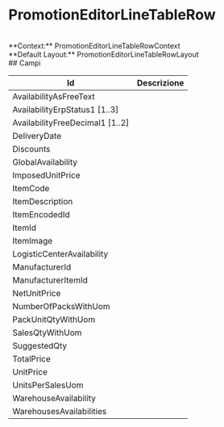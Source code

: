 # PromotionEditorLineTableRow

<br/>
**Context:** PromotionEditorLineTableRowContext
<br/>
**Default Layout:** PromotionEditorLineTableRowLayout



<br/>
## Campi

| Id | Descrizione | 
| --- | --- | 
| AvailabilityAsFreeText |  | 
| AvailabilityErpStatus1 [1..3] |  | 
| AvailabilityFreeDecimal1 [1..2] |  | 
| DeliveryDate |  | 
| Discounts |  | 
| GlobalAvailability |  | 
| ImposedUnitPrice |  | 
| ItemCode |  | 
| ItemDescription |  | 
| ItemEncodedId |  | 
| ItemId |  | 
| ItemImage |  | 
| LogisticCenterAvailability |  | 
| ManufacturerId |  | 
| ManufacturerItemId |  | 
| NetUnitPrice |  | 
| NumberOfPacksWithUom |  | 
| PackUnitQtyWithUom |  | 
| SalesQtyWithUom |  | 
| SuggestedQty |  | 
| TotalPrice |  | 
| UnitPrice |  | 
| UnitsPerSalesUom |  | 
| WarehouseAvailability |  | 
| WarehousesAvailabilities |  |
